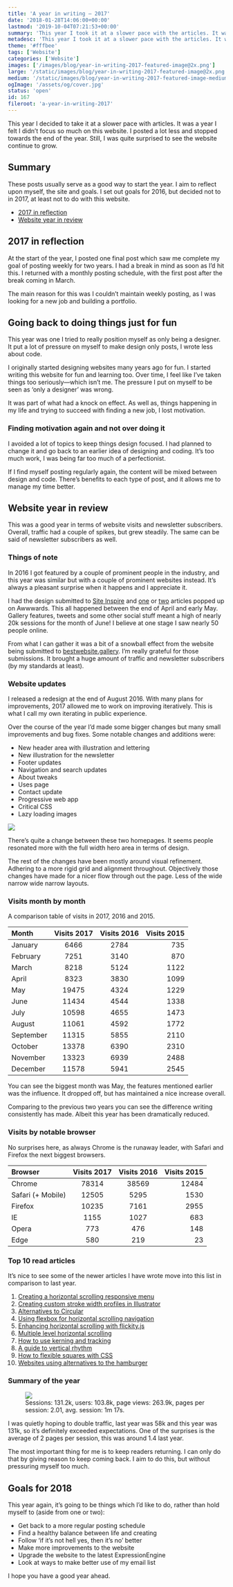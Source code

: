 ```yaml
---
title: 'A year in writing — 2017'
date: '2018-01-28T14:06:00+00:00'
lastmod: '2019-10-04T07:21:53+00:00'
summary: 'This year I took it at a slower pace with the articles. It was a year I felt I didn’t focus so much on this website, so I was quite surprised to see the website continue to grow.'
metadesc: 'This year I took it at a slower pace with the articles. It was a challenging year, as I aimed to focus on things outside of writing.'
theme: '#fffbee'
tags: ['Website']
categories: ['Website']
images: ['/images/blog/year-in-writing-2017-featured-image@2x.png']
large: '/static/images/blog/year-in-writing-2017-featured-image@2x.png'
medium: '/static/images/blog/year-in-writing-2017-featured-image-medium@2x.png'
ogImage: '/assets/og/cover.jpg'
status: 'open'
id: 167
fileroot: 'a-year-in-writing-2017'
---
```


This year I decided to take it at a slower pace with articles. It was a year I felt I didn’t focus so much on this website. I posted a lot less and stopped towards the end of the year. Still, I was quite surprised to see the website continue to grow.

## Summary

These posts usually serve as a good way to start the year. I aim to reflect upon myself, the site and goals. I set out goals for 2016, but decided not to in 2017, at least not to do with this website.

- [2017 in reflection](#2017-in-reflection)
- [Website year in review](#website-year-in-review)

## 2017 in reflection

At the start of the year, I posted one final post which saw me complete my goal of posting weekly for two years. I had a break in mind as soon as I’d hit this. I returned with a monthly posting schedule, with the first post after the break coming in March.

The main reason for this was I couldn’t maintain weekly posting, as I was looking for a new job and building a portfolio.

## Going back to doing things just for fun

This year was one I tried to really position myself as only being a designer. It put a lot of pressure on myself to make design only posts, I wrote less about code.

I originally started designing websites many years ago for fun. I started writing this website for fun and learning too. Over time, I feel like I’ve taken things too seriously—which isn’t me. The pressure I put on myself to be seen as ‘only a designer’ was wrong.

It was part of what had a knock on effect. As well as, things happening in my life and trying to succeed with finding a new job, I lost motivation.

### Finding motivation again and not over doing it

I avoided a lot of topics to keep things design focused. I had planned to change it and go back to an earlier idea of designing and coding. It’s too much work, I was being far too much of a perfectionist.

If I find myself posting regularly again, the content will be mixed between design and code. There’s benefits to each type of post, and it allows me to manage my time better.

## Website year in review

This was a good year in terms of website visits and newsletter subscribers. Overall, traffic had a couple of spikes, but grew steadily. The same can be said of newsletter subscribers as well.

### Things of note

In 2016 I got featured by a couple of prominent people in the industry, and this year was similar but with a couple of prominent websites instead. It’s always a pleasant surprise when it happens and I appreciate it.

I had the design submitted to [Site Inspire](https://www.siteinspire.com/websites/7248-iamsteve) and [one](https://www.awwwards.com/inspiration/59229dd0e13823488515d459) or [two](https://www.awwwards.com/inspiration/59085f66e1382337ca672908) articles popped up on Awwwards. This all happened between the end of April and early May. Gallery features, tweets and some other social stuff meant a high of nearly 20k sessions for the month of June! I believe at one stage I saw nearly 50 people online.

From what I can gather it was a bit of a snowball effect from the website being submitted to [bestwebsite.gallery](https://bestwebsite.gallery/sites/sotd/2017/04/27/i-am-steve). I’m really grateful for those submissions. It brought a huge amount of traffic and newsletter subscribers (by my standards at least).

### Website updates

I released a redesign at the end of August 2016. With many plans for improvements, 2017 allowed me to work on improving iteratively. This is what I call my own iterating in public experience.

Over the course of the year I’d made some bigger changes but many small improvements and bug fixes. Some notable changes and additions were:

- New header area with illustration and lettering
- New illustration for the newsletter
- Footer updates
- Navigation and search updates
- About tweaks
- Uses page
- Contact update
- Progressive web app
- Critical CSS
- Lazy loading images

<div className="article-image">
  <Image src="/images/blog/homepage-change@2x.png" width={1024} height={480} />
</div>

There’s quite a change between these two homepages. It seems people resonated more with the full width hero area in terms of design.

The rest of the changes have been mostly around visual refinement. Adhering to a more rigid grid and alignment throughout. Objectively those changes have made for a nicer flow through out the page. Less of the wide narrow wide narrow layouts.

### Visits month by month

A comparison table of visits in 2017, 2016 and 2015.

| Month     | Visits 2017 | Visits 2016 | Visits 2015 |
| :-------- | :---------: | :---------: | ----------: |
| January   |    6466     |    2784     |         735 |
| February  |    7251     |    3140     |         870 |
| March     |    8218     |    5124     |        1122 |
| April     |    8323     |    3830     |        1099 |
| May       |    19475    |    4324     |        1229 |
| June      |    11434    |    4544     |        1338 |
| July      |    10598    |    4655     |        1473 |
| August    |    11061    |    4592     |        1772 |
| September |    11315    |    5855     |        2110 |
| October   |    13378    |    6390     |        2310 |
| November  |    13323    |    6939     |        2488 |
| December  |    11578    |    5941     |        2545 |

You can see the biggest month was May, the features mentioned earlier was the influence. It dropped off, but has maintained a nice increase overall.

Comparing to the previous two years you can see the difference writing consistently has made. Albeit this year has been dramatically reduced.

### Visits by notable browser

No surprises here, as always Chrome is the runaway leader, with Safari and Firefox the next biggest browsers.

| Browser           | Visits 2017 | Visits 2016 | Visits 2015 |
| :---------------- | :---------: | :---------: | ----------: |
| Chrome            |    78314    |    38569    |       12484 |
| Safari (+ Mobile) |    12505    |    5295     |        1530 |
| Firefox           |    10235    |    7161     |        2955 |
| IE                |    1155     |    1027     |         683 |
| Opera             |     773     |     476     |         148 |
| Edge              |     580     |     219     |          23 |

### Top 10 read articles

It’s nice to see some of the newer articles I have wrote move into this list in comparison to last year.

1. [Creating a horizontal scrolling responsive menu](/blog/horizontal-scrolling-responsive-menu)
2. [Creating custom stroke width profiles in Illustrator](/blog/creating-custom-stroke-width-profiles-in-illustrator)
3. [Alternatives to Circular](https://iamsteve.me/blog/entry/alternatives-to-circular)
4. [Using flexbox for horizontal scrolling navigation](/blog/using-flexbox-for-horizontal-scrolling-navigation)
5. [Enhancing horizontal scrolling with flickity.js](/blog/enhancing-horizontal-scrolling-with-flickity-js)
6. [Multiple level horizontal scrolling](https://iamsteve.me/blog/entry/multiple-level-horizontal-scrolling-navigation)
7. [How to use kerning and tracking](https://iamsteve.me/blog/entry/how-to-use-kerning-tracking)
8. [A guide to vertical rhythm](/blog/a-guide-to-vertical-rhythm)
9. [How to flexible squares with CSS](https://iamsteve.me/blog/entry/how-to-flexible-squares-with-css)
10. [Websites using alternatives to the hamburger](https://iamsteve.me/blog/entry/websites-using-alternatives-to-the-hamburger)

### Summary of the year

<figure>
<Image src="/images/blog/summary-2017@2x.png" width={738} height={492} />
<figcaption>Sessions: 131.2k, users: 103.8k, page views: 263.9k, pages per session: 2.01, avg. session: 1m 17s.</figcaption>
</figure>

I was quietly hoping to double traffic, last year was 58k and this year was 131k, so it’s definitely exceeded expectations. One of the surprises is the average of 2 pages per session, this was around 1.4 last year.

The most important thing for me is to keep readers returning. I can only do that by giving reason to keep coming back. I aim to do this, but without pressuring myself too much.

## Goals for 2018

This year again, it’s going to be things which I’d like to do, rather than hold myself to (aside from one or two):

- Get back to a more regular posting schedule
- Find a healthy balance between life and creating
- Follow ‘if it’s not hell yes, then it’s no’ better
- Make more improvements to the website
- Upgrade the website to the latest ExpressionEngine
- Look at ways to make better use of my email list

I hope you have a good year ahead.
